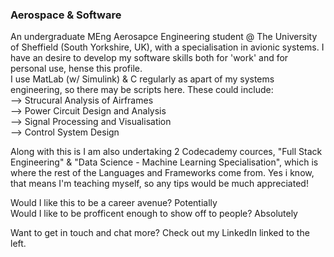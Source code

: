 ### Aerospace & Software

An undergraduate MEng Aerosapce Engineering student @ The University of Sheffield (South Yorkshire, UK), with a specialisation in avionic systems. 
I have an desire to develop my software skills both for 'work' and for personal use, hense this profile.  
I use MatLab (w/ Simulink) & C regularly as apart of my systems engineering, so there may be scripts here. 
These could include:  
--> Strucural Analysis of Airframes  
--> Power Circuit Design and Analysis   
--> Signal Processing and Visualisation  
--> Control System Design  

Along with this is I am also undertaking 2 Codecademy cources, "Full Stack Engineering" & "Data Science - Machine Learning Specialisation", which is where the rest of the Languages and Frameworks come from. Yes i know, that means I'm teaching myself, so any tips would be much appreciated!  


Would I like this to be a career avenue? Potentially  
Would I like to be profficent enough to show off to people? Absolutely  

Want to get in touch and chat more? Check out my LinkedIn linked to the left. 

<!--
**baileyraven03/baileyraven03** is a ✨ _special_ ✨ repository because its `README.md` (this file) appears on your GitHub profile.

Here are some ideas to get you started:

- 🔭 I’m currently working on ...
- 🌱 I’m currently learning ...
- 👯 I’m looking to collaborate on ...
- 🤔 I’m looking for help with ...
- 💬 Ask me about ...
- 📫 How to reach me: ...
- 😄 Pronouns: ...
- ⚡ Fun fact: ...
-->

